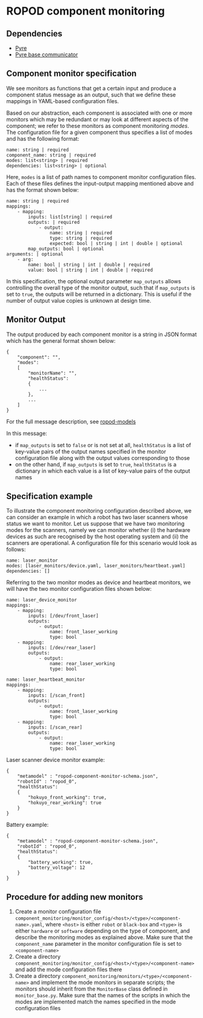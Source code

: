 # ROPOD component monitoring


## Dependencies
* [Pyre](https://github.com/ropod-project/pyre)
* [Pyre base communicator](https://github.com/ropod-project/ropod_common)

## Component monitor specification

We see monitors as functions that get a certain input and produce a component status message as an output, such that we define these mappings in YAML-based configuration files.

Based on our abstraction, each component is associated with one or more monitors which may be redundant or may look at different aspects of the component; we refer to these monitors as component monitoring *modes*. The configuration file for a given component thus specifies a list of modes and has the following format:

```
name: string | required
component_name: string | required
modes: list<string> | required
dependencies: list<string> | optional
```

Here, `modes` is a list of path names to component monitor configuration files. Each of these files defines the input-output mapping mentioned above and has the format shown below:

```
name: string | required
mappings:
    - mapping:
        inputs: list[string] | required
        outputs: | required
            - output:
                name: string | required
                type: string | required
                expected: bool | string | int | double | optional
        map_outputs: bool | optional
arguments: | optional
    - arg:
        name: bool | string | int | double | required
        value: bool | string | int | double | required
```

In this specification, the optional output parameter `map_outputs` allows controlling the overall type of the monitor output, such that if `map_outputs` is set to `true`, the outputs will be returned in a dictionary. This is useful if the number of output value copies is unknown at design time.

## Monitor Output

The output produced by each component monitor is a string in JSON format which has the general format shown below:

```
{
    "component": "",
    "modes":
    [
        "monitorName": "",
        "healthStatus":
        {
            ...
        },
        ...
    ]
}
```

For the full message description, see [ropod-models](https://git.ropod.org/ropod/communication/ropod-models/tree/master/schemas)

In this message:
* if `map_outputs` is set to `false` or is not set at all, `healthStatus` is a list of key-value pairs of the output names specified in the monitor configuration file along with the output values corresponding to those
* on the other hand, if `map_outputs` is set to `true`, `healthStatus` is a dictionary in which each value is a list of key-value pairs of the output names

## Specification example

To illustrate the component monitoring configuration described above, we can consider an example in which a robot has two laser scanners whose status we want to monitor. Let us suppose that we have two monitoring modes for the scanners, namely we can monitor whether (i) the hardware devices as such are recognised by the host operating system and (ii) the scanners are operational. A configuration file for this scenario would look as follows:

```
name: laser_monitor
modes: [laser_monitors/device.yaml, laser_monitors/heartbeat.yaml]
dependencies: []
```

Referring to the two monitor modes as device and heartbeat monitors, we will have the two monitor configuration files shown below:

```
name: laser_device_monitor
mappings:
    - mapping:
        inputs: [/dev/front_laser]
        outputs:
            - output:
                name: front_laser_working
                type: bool
    - mapping:
        inputs: [/dev/rear_laser]
        outputs:
            - output:
                name: rear_laser_working
                type: bool
```

```
name: laser_heartbeat_monitor
mappings:
    - mapping:
        inputs: [/scan_front]
        outputs:
            - output:
                name: front_laser_working
                type: bool
    - mapping:
        inputs: [/scan_rear]
        outputs:
            - output:
                name: rear_laser_working
                type: bool
```

Laser scanner device monitor example:
```
{
    "metamodel" : "ropod-component-monitor-schema.json",
    "robotId" : "ropod_0",
    "healthStatus":
    {
        "hokuyo_front_working": true,
        "hokuyo_rear_working": true
    }
}
```

Battery example:
```
{
    "metamodel" : "ropod-component-monitor-schema.json",
    "robotId" : "ropod_0",
    "healthStatus":
    {
        "battery_working": true,
        "battery_voltage": 12
    }
}
```

## Procedure for adding new monitors

1. Create a monitor configuration file `component_monitoring/monitor_config/<host>/<type>/<component-name>.yaml`, where `<host>` is either `robot` or `black-box` and `<type>` is either `hardware` or `software` depending on the type of component, and describe the monitoring modes as explained above. Make sure that the `component_name` parameter in the monitor configuration file is set to `<component-name>`
2. Create a directory `component_monitoring/monitor_config/<host>/<type>/<component-name>` and add the mode configuration files there
3. Create a directory `component_monitoring/monitors/<type>/<component-name>` and implement the mode monitors in separate scripts; the monitors should inherit from the `MonitorBase` class defined in `monitor_base.py`. Make sure that the names of the scripts in which the modes are implemented match the names specified in the mode configuration files
